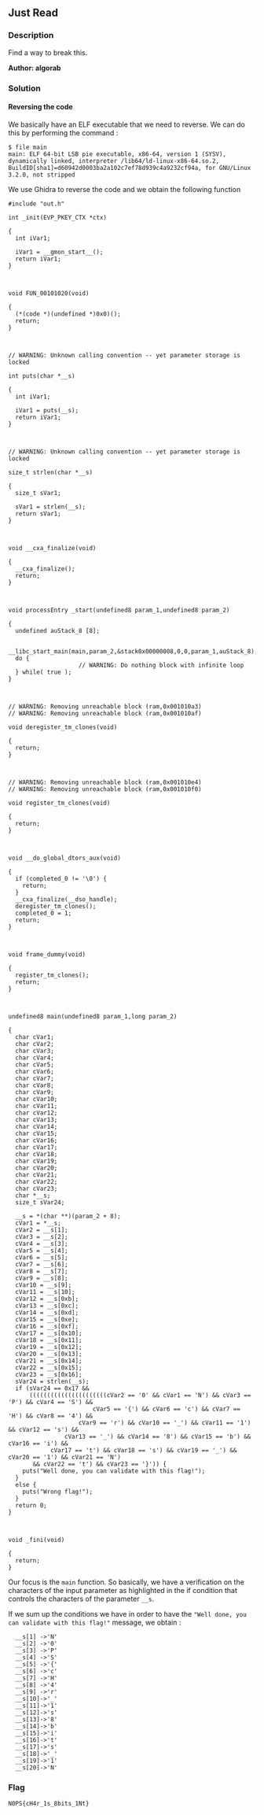 ## Just Read

### Description

Find a way to break this.

**Author: algorab**

### Solution

#### Reversing the code

We basically have an ELF executable that we need to reverse. We can do this by performing the command : 
```
$ file main              
main: ELF 64-bit LSB pie executable, x86-64, version 1 (SYSV), dynamically linked, interpreter /lib64/ld-linux-x86-64.so.2, BuildID[sha1]=d60942d0003ba2a102c7ef78d939c4a9232cf94a, for GNU/Linux 3.2.0, not stripped
```
We use Ghidra to reverse the code and we obtain the following function 

```
#include "out.h"

int _init(EVP_PKEY_CTX *ctx)

{
  int iVar1;
  
  iVar1 = __gmon_start__();
  return iVar1;
}



void FUN_00101020(void)

{
  (*(code *)(undefined *)0x0)();
  return;
}



// WARNING: Unknown calling convention -- yet parameter storage is locked

int puts(char *__s)

{
  int iVar1;
  
  iVar1 = puts(__s);
  return iVar1;
}



// WARNING: Unknown calling convention -- yet parameter storage is locked

size_t strlen(char *__s)

{
  size_t sVar1;
  
  sVar1 = strlen(__s);
  return sVar1;
}



void __cxa_finalize(void)

{
  __cxa_finalize();
  return;
}



void processEntry _start(undefined8 param_1,undefined8 param_2)

{
  undefined auStack_8 [8];
  
  __libc_start_main(main,param_2,&stack0x00000008,0,0,param_1,auStack_8);
  do {
                    // WARNING: Do nothing block with infinite loop
  } while( true );
}



// WARNING: Removing unreachable block (ram,0x001010a3)
// WARNING: Removing unreachable block (ram,0x001010af)

void deregister_tm_clones(void)

{
  return;
}



// WARNING: Removing unreachable block (ram,0x001010e4)
// WARNING: Removing unreachable block (ram,0x001010f0)

void register_tm_clones(void)

{
  return;
}



void __do_global_dtors_aux(void)

{
  if (completed_0 != '\0') {
    return;
  }
  __cxa_finalize(__dso_handle);
  deregister_tm_clones();
  completed_0 = 1;
  return;
}



void frame_dummy(void)

{
  register_tm_clones();
  return;
}



undefined8 main(undefined8 param_1,long param_2)

{
  char cVar1;
  char cVar2;
  char cVar3;
  char cVar4;
  char cVar5;
  char cVar6;
  char cVar7;
  char cVar8;
  char cVar9;
  char cVar10;
  char cVar11;
  char cVar12;
  char cVar13;
  char cVar14;
  char cVar15;
  char cVar16;
  char cVar17;
  char cVar18;
  char cVar19;
  char cVar20;
  char cVar21;
  char cVar22;
  char cVar23;
  char *__s;
  size_t sVar24;
  
  __s = *(char **)(param_2 + 8);
  cVar1 = *__s;
  cVar2 = __s[1];
  cVar3 = __s[2];
  cVar4 = __s[3];
  cVar5 = __s[4];
  cVar6 = __s[5];
  cVar7 = __s[6];
  cVar8 = __s[7];
  cVar9 = __s[8];
  cVar10 = __s[9];
  cVar11 = __s[10];
  cVar12 = __s[0xb];
  cVar13 = __s[0xc];
  cVar14 = __s[0xd];
  cVar15 = __s[0xe];
  cVar16 = __s[0xf];
  cVar17 = __s[0x10];
  cVar18 = __s[0x11];
  cVar19 = __s[0x12];
  cVar20 = __s[0x13];
  cVar21 = __s[0x14];
  cVar22 = __s[0x15];
  cVar23 = __s[0x16];
  sVar24 = strlen(__s);
  if (sVar24 == 0x17 &&
      ((((((((((((((((((((((cVar2 == '0' && cVar1 == 'N') && cVar3 == 'P') && cVar4 == 'S') &&
                        cVar5 == '{') && cVar6 == 'c') && cVar7 == 'H') && cVar8 == '4') &&
                    cVar9 == 'r') && cVar10 == '_') && cVar11 == '1') && cVar12 == 's') &&
                cVar13 == '_') && cVar14 == '8') && cVar15 == 'b') && cVar16 == 'i') &&
            cVar17 == 't') && cVar18 == 's') && cVar19 == '_') && cVar20 == '1') && cVar21 == 'N')
       && cVar22 == 't') && cVar23 == '}')) {
    puts("Well done, you can validate with this flag!");
  }
  else {
    puts("Wrong flag!");
  }
  return 0;
}



void _fini(void)

{
  return;
}
```

Our focus is the `main` function.
So basically, we have a verification on the characters of the input parameter as highlighted in the if condition that controls the characters of the parameter `__s`.  

If we sum up the conditions we have in order to have the `"Well done, you can validate with this flag!"` message, we obtain :
```
  __s[1] ->'N'
  __s[2] ->'0'
  __s[3] ->'P'
  __s[4] ->'S'
  __s[5] ->'{'
  __s[6] ->'c'
  __s[7] ->'H'
  __s[8] ->'4'
  __s[9] ->'r'
  __s[10]->'_'
  __s[11]->'1'
  __s[12]->'s'
  __s[13]->'8'
  __s[14]->'b'
  __s[15]->'i'
  __s[16]->'t'
  __s[17]->'s'
  __s[18]->'_'
  __s[19]->'1'
  __s[20]->'N'
```

### Flag

`N0PS{cH4r_1s_8bits_1Nt}`
